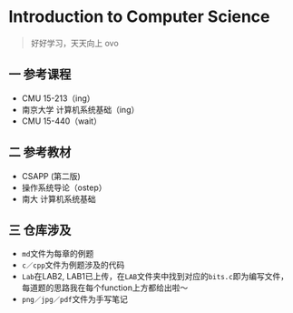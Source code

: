# Introduction to Computer Science

> 好好学习，天天向上 ovo

## 一 参考课程

- CMU 15-213（ing）
- 南京大学 计算机系统基础（ing）
- CMU 15-440（wait）

## 二 参考教材

- CSAPP (第二版)
- 操作系统导论（ostep）
- 南大 计算机系统基础

## 三 仓库涉及

- `md`文件为每章的例题
- `c／cpp`文件为例题涉及的代码
- `Lab`在LAB2, LAB1已上传，在`LAB`文件夹中找到对应的`bits.c`即为编写文件，每道题的思路我在每个function上方都给出啦～
- `png／jpg／pdf`文件为手写笔记
